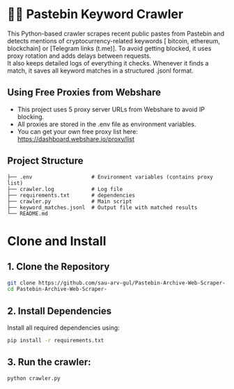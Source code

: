 # 🕵️‍♂️ Pastebin Keyword Crawler
This Python-based crawler scrapes recent public pastes from Pastebin and detects mentions of cryptocurrency-related keywords [ bitcoin, ethereum, blockchain] or [Telegram links (t.me)].
To avoid getting blocked, it uses proxy rotation and adds delays between requests.   
It also keeps detailed logs of everything it checks. Whenever it finds a match, it saves all keyword matches in a structured .jsonl format.



## Using Free Proxies from Webshare

- This project uses 5 proxy server URLs from Webshare to avoid IP blocking.  
- All proxies are stored in the .env file as environment variables.  
- You can get your own free proxy list here:
https://dashboard.webshare.io/proxy/list

##  Project Structure
```
├── .env                   # Environment variables (contains proxy list)
├── crawler.log            # Log file
├── requirements.txt       # dependencies
├── crawler.py             # Main script
├── keyword_matches.jsonl  # Output file with matched results
└── README.md              
```



# Clone and Install

## 1. Clone the Repository
```bash
git clone https://github.com/sau-arv-gul/Pastebin-Archive-Web-Scraper-.git
cd Pastebin-Archive-Web-Scraper-
```
## 2. Install Dependencies
Install all required dependencies using:
```bash
pip install -r requirements.txt
```

## 3. Run the crawler:
```bash
python crawler.py
```





